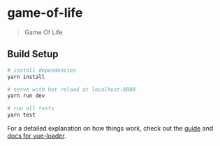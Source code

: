 # game-of-life

> Game Of Life

## Build Setup

``` bash
# install dependencies
yarn install

# serve with hot reload at localhost:8080
yarn run dev

# run all tests
yarn test
```

For a detailed explanation on how things work, check out the [guide](http://vuejs-templates.github.io/webpack/) and [docs for vue-loader](http://vuejs.github.io/vue-loader).
